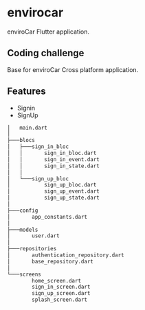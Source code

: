 # envirocar

enviroCar Flutter application.

## Coding challenge

Base for enviroCar Cross platform application.
## Features
 * Signin
 * SignUp

```sh
│   main.dart
│
├───blocs
│   ├───sign_in_bloc
│   │       sign_in_bloc.dart
│   │       sign_in_event.dart
│   │       sign_in_state.dart
│   │
│   └───sign_up_bloc
│           sign_up_bloc.dart
│           sign_up_event.dart
│           sign_up_state.dart
│
├───config
│       app_constants.dart
│
├───models
│       user.dart
│
├───repositories
│       authentication_repository.dart
│       base_repository.dart
│
└───screens
        home_screen.dart
        sign_in_screen.dart
        sign_up_screen.dart
        splash_screen.dart
```
